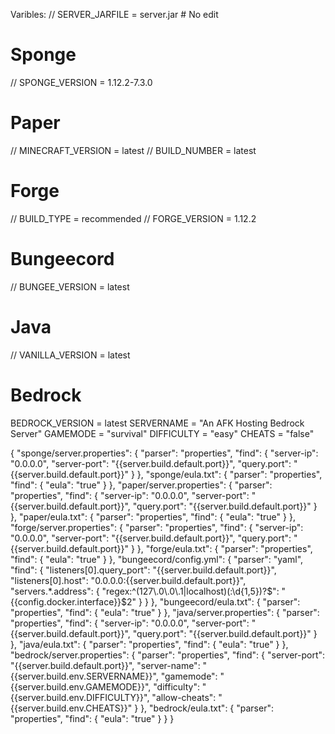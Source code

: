 Varibles:
// SERVER_JARFILE = server.jar # No edit

# Sponge
// SPONGE_VERSION = 1.12.2-7.3.0

# Paper
// MINECRAFT_VERSION = latest
// BUILD_NUMBER = latest

# Forge
// BUILD_TYPE = recommended
// FORGE_VERSION = 1.12.2

# Bungeecord
// BUNGEE_VERSION = latest

# Java
// VANILLA_VERSION = latest

# Bedrock
BEDROCK_VERSION = latest
SERVERNAME = "An AFK Hosting Bedrock Server"
GAMEMODE = "survival"
DIFFICULTY = "easy"
CHEATS = "false"



{
    "sponge/server.properties": {
        "parser": "properties",
        "find": {
            "server-ip": "0.0.0.0",
            "server-port": "{{server.build.default.port}}",
            "query.port": "{{server.build.default.port}}"
        }
    },
    "sponge/eula.txt": {
        "parser": "properties",
        "find": {
            "eula": "true"
        }
    },
    "paper/server.properties": {
        "parser": "properties",
        "find": {
            "server-ip": "0.0.0.0",
            "server-port": "{{server.build.default.port}}",
            "query.port": "{{server.build.default.port}}"
        }
    },
    "paper/eula.txt": {
        "parser": "properties",
        "find": {
            "eula": "true"
        }
    },
    "forge/server.properties": {
        "parser": "properties",
        "find": {
            "server-ip": "0.0.0.0",
            "server-port": "{{server.build.default.port}}",
            "query.port": "{{server.build.default.port}}"
        }
    },
    "forge/eula.txt": {
        "parser": "properties",
        "find": {
            "eula": "true"
        }
    },
    "bungeecord/config.yml": {
        "parser": "yaml",
        "find": {
            "listeners[0].query_port": "{{server.build.default.port}}",
            "listeners[0].host": "0.0.0.0:{{server.build.default.port}}",
            "servers.*.address": {
                "regex:^(127\\.0\\.0\\.1|localhost)(:\\d{1,5})?$": "{{config.docker.interface}}$2"
            }
        }
    },
    "bungeecord/eula.txt": {
        "parser": "properties",
        "find": {
            "eula": "true"
        }
    },
    "java/server.properties": {
        "parser": "properties",
        "find": {
            "server-ip": "0.0.0.0",
            "server-port": "{{server.build.default.port}}",
            "query.port": "{{server.build.default.port}}"
        }
    },
    "java/eula.txt": {
        "parser": "properties",
        "find": {
            "eula": "true"
        }
    },
    "bedrock/server.properties": {
        "parser": "properties",
        "find": {
            "server-port": "{{server.build.default.port}}",
            "server-name": "{{server.build.env.SERVERNAME}}",
            "gamemode": "{{server.build.env.GAMEMODE}}",
            "difficulty": "{{server.build.env.DIFFICULTY}}",
            "allow-cheats": "{{server.build.env.CHEATS}}"
        }
    },
    "bedrock/eula.txt": {
        "parser": "properties",
        "find": {
            "eula": "true"
        }
    }
}